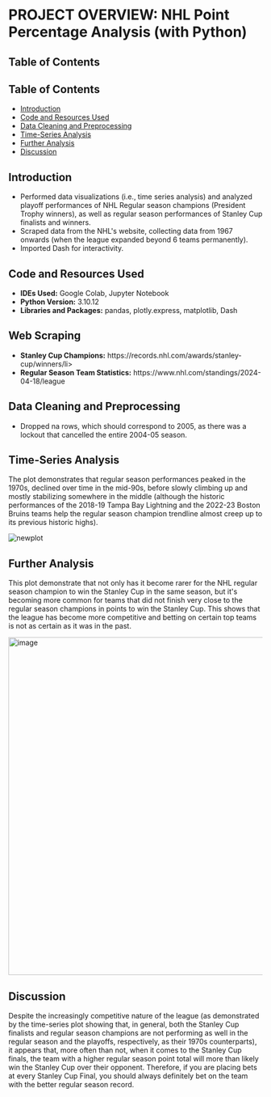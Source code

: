# PROJECT OVERVIEW: NHL Point Percentage Analysis (with Python)

## Table of Contents

## Table of Contents
* [Introduction](#introduction)
* [Code and Resources Used](#code-and-resources-used)
* [Data Cleaning and Preprocessing](#data-cleaning-and-preprocessing)
* [Time-Series Analysis](#time-series-analysis)
* [Further Analysis](#further-analysis)
* [Discussion](#discussion)
  
## Introduction

  <ul>
    <li>Performed data visualizations (i.e., time series analysis) and analyzed playoff performances of NHL Regular season champions (President Trophy winners), as well as regular season performances of Stanley Cup finalists and winners.</li>
    <li>Scraped data from the NHL's website, collecting data from 1967 onwards (when the league expanded beyond 6 teams permanently).</li>
    <li>Imported Dash for interactivity.</li>
  </ul>
  
## Code and Resources Used
  <ul>
    <li><b>IDEs Used:</b> Google Colab, Jupyter Notebook</li>
    <li><b>Python Version:</b> 3.10.12</li>
    <li><b>Libraries and Packages:</b> pandas, plotly.express, matplotlib, Dash</li>
  </ul>
  
## Web Scraping
  <ul>
    <li><b>Stanley Cup Champions:</b> https://records.nhl.com/awards/stanley-cup/winners/li>
    <li><b>Regular Season Team Statistics:</b> https://www.nhl.com/standings/2024-04-18/league</li>
  </ul>

## Data Cleaning and Preprocessing
<ul>
    <li>Dropped na rows, which should correspond to 2005, as there was a lockout that cancelled the entire 2004-05 season.</li>
</ul>

## Time-Series Analysis

<p>The plot demonstrates that regular season performances peaked in the 1970s, declined over time in the mid-90s, before slowly climbing up and mostly stabilizing somewhere in the middle (although the historic performances of the 2018-19 Tampa Bay Lightning and the 2022-23 Boston Bruins teams help the regular season champion trendline almost creep up to its previous historic highs). </p>

![newplot](https://github.com/user-attachments/assets/88db03af-247f-4e42-ab18-3c2b370e0ace)

## Further Analysis

<p> This plot demonstrate that not only has it become rarer for the NHL regular season champion to win the Stanley Cup in the same season, but it's becoming more common for teams that did not finish very close to the regular season champions in points to win the Stanley Cup. This shows that the league has become more competitive and betting on certain top teams is not as certain as it was in the past.</p>

<img width="668" alt="image" src="https://github.com/user-attachments/assets/382514ee-afea-4625-a9b2-0c5031ec9ce0" />

## Discussion

<p> Despite the increasingly competitive nature of the league (as demonstrated by the time-series plot showing that, in general, both the Stanley Cup finalists and regular season champions are not performing as well in the regular season and the playoffs, respectively, as their 1970s counterparts), it appears that, more often than not, when it comes to the Stanley Cup finals, the team with a higher regular season point total will more than likely win the Stanley Cup over their opponent. Therefore, if you are placing bets at every Stanley Cup Final, you should always definitely bet on the team with the better regular season record. </p>
